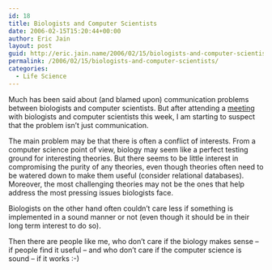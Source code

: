 ```yaml
---
id: 18
title: Biologists and Computer Scientists
date: 2006-02-15T15:20:44+00:00
author: Eric Jain
layout: post
guid: http://eric.jain.name/2006/02/15/biologists-and-computer-scientists/
permalink: /2006/02/15/biologists-and-computer-scientists/
categories:
  - Life Science
---
```

Much has been said about (and blamed upon) communication problems between biologists and computer scientists. But after attending a [meeting](http://lbd.epfl.ch/e/conferences/sbiolbd2006/) with biologists and computer scientists this week, I am starting to suspect that the problem isn&#8217;t just communication.

<!--more-->

The main problem may be that there is often a conflict of interests. From a computer science point of view, biology may seem like a perfect testing ground for interesting theories. But there seems to be little interest in compromising the purity of any theories, even though theories often need to be watered down to make them useful (consider relational databases). Moreover, the most challenging theories may not be the ones that help address the most pressing issues biologists face.

Biologists on the other hand often couldn&#8217;t care less if something is implemented in a sound manner or not (even though it should be in their long term interest to do so).

Then there are people like me, who don&#8217;t care if the biology makes sense – if people find it useful – and who don&#8217;t care if the computer science is sound – if it works :-)